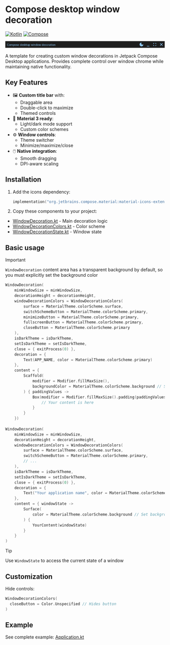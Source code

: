 # Compose desktop window decoration

[![Kotlin](https://img.shields.io/badge/kotlin-2.2.0-blue.svg?logo=kotlin)](http://kotlinlang.org)
[![Compose](https://img.shields.io/badge/compose%20desktop-1.8.2-blue)](https://www.jetbrains.com/lp/compose-mpp/)

![Preview](media/preview.png)

A template for creating custom window decorations in Jetpack Compose Desktop applications. Provides complete control
over window chrome while maintaining native functionality.

## Key Features

- 🖼️ **Custom title bar** with:
    - Draggable area
    - Double-click to maximize
    - Themed controls
- 🎨 **Material 3 ready**:
    - Light/dark mode support
    - Custom color schemes
- ⚙️ **Window controls**:
    - Theme switcher
    - Minimize/maximize/close
- 🖱️ **Native integration**:
    - Smooth dragging
    - DPI-aware scaling

## Installation

1. Add the icons dependency:
    ```kotlin
    implementation("org.jetbrains.compose.material:material-icons-extended:1.7.3")
    ```

2. Copy these components to your project:

- [WindowDecoration.kt](composeApp/src/jvmMain/kotlin/io/github/numq/composedesktopwindowdecoration/decoration/WindowDecoration.kt) -
  Main decoration logic
- [WindowDecorationColors.kt](composeApp/src/jvmMain/kotlin/io/github/numq/composedesktopwindowdecoration/decoration/WindowDecorationColors.kt) -
  Color scheme
- [WindowDecorationState.kt](composeApp/src/jvmMain/kotlin/io/github/numq/composedesktopwindowdecoration/decoration/WindowDecorationState.kt) -
  Window state

## Basic usage

> [!IMPORTANT]
> `WindowDecoration` content area has a transparent background by default, so you must explicitly set the background
> color

```kotlin
WindowDecoration(
    minWindowSize = minWindowSize,
    decorationHeight = decorationHeight,
    windowDecorationColors = WindowDecorationColors(
        surface = MaterialTheme.colorScheme.surface,
        switchSchemeButton = MaterialTheme.colorScheme.primary,
        minimizeButton = MaterialTheme.colorScheme.primary,
        fullscreenButton = MaterialTheme.colorScheme.primary,
        closeButton = MaterialTheme.colorScheme.primary
    ),
    isDarkTheme = isDarkTheme,
    setIsDarkTheme = setIsDarkTheme,
    close = { exitProcess(0) },
    decoration = {
        Text(APP_NAME, color = MaterialTheme.colorScheme.primary)
    },
    content = {
        Scaffold(
            modifier = Modifier.fillMaxSize(),
            backgroundColor = MaterialTheme.colorScheme.background // Set background explicitly
        ) { paddingValues ->
            Box(modifier = Modifier.fillMaxSize().padding(paddingValues), contentAlignment = Alignment.Center) {
                // Your content is here
            }
        }
    })

WindowDecoration(
    minWindowSize = minWindowSize,
    decorationHeight = decorationHeight,
    windowDecorationColors = WindowDecorationColors(
        surface = MaterialTheme.colorScheme.surface,
        switchSchemeButton = MaterialTheme.colorScheme.primary,
        // ...
    ),
    isDarkTheme = isDarkTheme,
    setIsDarkTheme = setIsDarkTheme,
    close = { exitProcess(0) },
    decoration = {
        Text("Your application name", color = MaterialTheme.colorScheme.primary)
    },
    content = { windowState ->
        Surface(
            color = MaterialTheme.colorScheme.background // Set background color
        ) {
            YourContent(windowState)
        }
    }
)
```

> [!TIP]
> Use `WindowState` to access the current state of a window

## Customization

Hide controls:

  ```kotlin
  WindowDecorationColors(
    closeButton = Color.Unspecified // Hides button
)
  ```

## Example

See complete example:
[Application.kt](composeApp/src/jvmMain/kotlin/io/github/numq/composedesktopwindowdecoration/application/Application.kt)